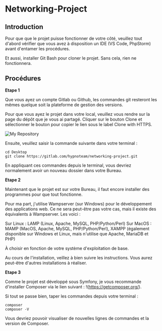 # Networking-Project



## Introduction

Pour que que le projet puisse fonctionner de votre côté, veuillez tout d'abord vérifier que vous avez
à disposition un IDE (VS Code, PhpStorm) avant d'entamer les procédures.

Et aussi, installer Git Bash pour cloner le projet. Sans cela, rien ne fonctionnera.

## Procédures

**Etape 1**

Que vous ayez un compte Gitlab ou Github, les commandes git resteront les mêmes quelque soit la plateforme de 
gestion des versions. 

Pour que vous ayez le projet dans votre local, veuillez vous rendre sur la page du dépôt que je vous ai partagé. Cliquer sur le bouton Clone et sélectionner le bouton pour copier le lien sous le label Clone with HTTPS.

![My Repository](<Capture d'écran 2024-09-16 102348.png>)

Ensuite, veuillez saisir la commande suivante dans votre terminal : 

```
cd Desktop
git clone https://gitlab.com/hypnoteam/networking-project.git
```

En appliquant ces commandes depuis le terminal, vous devriez normalement avoir un nouveau dossier dans votre Bureau.

**Etape 2**

Maintenant que le projet est sur votre Bureau, il faut encore installer des programmes pour que tout fonctionne.

Pour ma part, j'utilise Wampserver (sur Windows) pour le développement des applications web. Ce ne sera peut-être pas votre cas, mais il existe des équivalents à Wampserver. Les voici : 

Sur Linux : LAMP (Linux, Apache, MySQL, PHP/Python/Perl)
Sur MacOS : MAMP (MacOS, Apache, MySQL, PHP/Python/Perl), XAMPP (également disponible sur Windows et Linux, mais n'utilise que Apache, MariaDB et PHP)

À choisir en fonction de votre système d'exploitation de base.

Au cours de l'installation, veillez à bien suivre les instructions. Vous aurez peut-être d'autres installations à réaliser.

**Etape 3**

Comme le projet est développé sous Symfony, je vous recommande d'installer Composer via le lien suivant : !(https://getcomposer.org/).

Si tout se passe bien, taper les commandes depuis votre terminal :

```
composer
composer -V
```

Vous devriez pouvoir visualiser de nouvelles lignes de commandes et la version de Composer.